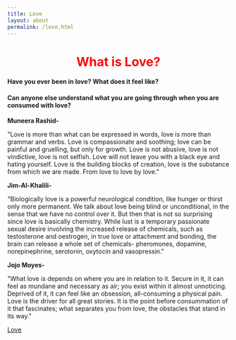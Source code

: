 ```yaml
---
title: Love
layout: about
permalink: /love.html
---
```

# **<center><font color="red">What is Love?</font></center>**


#### Have you ever been in **love**? What does it feel like?

#### Can anyone else understand what you are going through when you are consumed with **love**? 


**Muneera Rashid-**

"Love is more than what can be expressed in words, love is more than grammar and verbs. Love is compassionate and soothing; love can be painful and gruelling, but only for growth. Love is not abusive, love is not vindictive, love is not selfish. Love will not leave you with a black eye and hating yourself. Love is the building blocks of creation, love is the substance from which we are made. From love to love by love."


**Jim-Al-Khalili-**

"Biologically love is a powerful neurological condition, like hunger or thirst only more permanent. We talk about love being blind or unconditional, in the sense that we have no control over it. But then that is not so surprising since love is basically chemistry. While lust is a temporary passionate sexual desire involving the increased release of chemicals, such as testosterone and oestrogen, in true love or attachment and bonding, the brain can release a whole set of chemicals- pheromones, dopamine, norepinephrine, serotonin, oxytocin and vasopressin."


**Jojo Moyes-**

"What love is depends on where you are in relation to it. Secure in it, it can feel as mundane and necessary as air; you exist within it almost unnoticing. Deprived of it, it can feel like an obsession, all-consuming a physical pain. Love is the driver for all great stories. It is the point before consummation of it that fascinates; what separates you from love, the obstacles that stand in its way."

[Love]((https://cdn.theguardian.tv/mainwebsite/2013/11/21/131121Marriedcouple-16x9.mp4))
